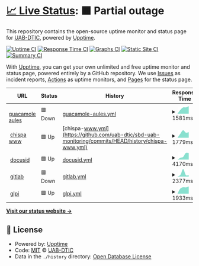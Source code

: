 # [📈 Live Status](https://uab-dtic.github.io/sbd-uab-monitoring): <!--live status--> **🟧 Partial outage**

This repository contains the open-source uptime monitor and status page for [UAB-DTIC](https://uab-dtic.github.io/sbd-uab-monitoring), powered by [Upptime](https://github.com/upptime/upptime).

[![Uptime CI](https://github.com/uab-dtic/sbd-uab-monitoring/workflows/Uptime%20CI/badge.svg)](https://github.com/uab-dtic/sbd-uab-monitoring/actions?query=workflow%3A%22Uptime+CI%22)
[![Response Time CI](https://github.com/uab-dtic/sbd-uab-monitoring/workflows/Response%20Time%20CI/badge.svg)](https://github.com/uab-dtic/sbd-uab-monitoring/actions?query=workflow%3A%22Response+Time+CI%22)
[![Graphs CI](https://github.com/uab-dtic/sbd-uab-monitoring/workflows/Graphs%20CI/badge.svg)](https://github.com/uab-dtic/sbd-uab-monitoring/actions?query=workflow%3A%22Graphs+CI%22)
[![Static Site CI](https://github.com/uab-dtic/sbd-uab-monitoring/workflows/Static%20Site%20CI/badge.svg)](https://github.com/uab-dtic/sbd-uab-monitoring/actions?query=workflow%3A%22Static+Site+CI%22)
[![Summary CI](https://github.com/uab-dtic/sbd-uab-monitoring/workflows/Summary%20CI/badge.svg)](https://github.com/uab-dtic/sbd-uab-monitoring/actions?query=workflow%3A%22Summary+CI%22)

With [Upptime](https://upptime.js.org), you can get your own unlimited and free uptime monitor and status page, powered entirely by a GitHub repository. We use [Issues](https://github.com/uab-dtic/sbd-uab-monitoring/issues) as incident reports, [Actions](https://github.com/uab-dtic/sbd-uab-monitoring/actions) as uptime monitors, and [Pages](https://uab-dtic.github.io/sbd-uab-monitoring) for the status page.

<!--start: status pages-->
<!-- This summary is generated by Upptime (https://github.com/upptime/upptime) -->
<!-- Do not edit this manually, your changes will be overwritten -->
<!-- prettier-ignore -->
| URL | Status | History | Response Time | Uptime |
| --- | ------ | ------- | ------------- | ------ |
| <img alt="" src="https://icons.duckduckgo.com/ip3/aules.sbd.uab.cat.ico" height="13"> [guacamole aules](https://aules.sbd.uab.cat) | 🟥 Down | [guacamole-aules.yml](https://github.com/uab-dtic/sbd-uab-monitoring/commits/HEAD/history/guacamole-aules.yml) | <details><summary><img alt="Response time graph" src="./graphs/guacamole-aules/response-time-week.png" height="20"> 1581ms</summary><br><a href="https://uab-dtic.github.io/sbd-uab-monitoring/history/guacamole-aules"><img alt="Response time 2677" src="https://img.shields.io/endpoint?url=https%3A%2F%2Fraw.githubusercontent.com%2Fuab-dtic%2Fsbd-uab-monitoring%2FHEAD%2Fapi%2Fguacamole-aules%2Fresponse-time.json"></a><br><a href="https://uab-dtic.github.io/sbd-uab-monitoring/history/guacamole-aules"><img alt="24-hour response time 0" src="https://img.shields.io/endpoint?url=https%3A%2F%2Fraw.githubusercontent.com%2Fuab-dtic%2Fsbd-uab-monitoring%2FHEAD%2Fapi%2Fguacamole-aules%2Fresponse-time-day.json"></a><br><a href="https://uab-dtic.github.io/sbd-uab-monitoring/history/guacamole-aules"><img alt="7-day response time 1581" src="https://img.shields.io/endpoint?url=https%3A%2F%2Fraw.githubusercontent.com%2Fuab-dtic%2Fsbd-uab-monitoring%2FHEAD%2Fapi%2Fguacamole-aules%2Fresponse-time-week.json"></a><br><a href="https://uab-dtic.github.io/sbd-uab-monitoring/history/guacamole-aules"><img alt="30-day response time 2487" src="https://img.shields.io/endpoint?url=https%3A%2F%2Fraw.githubusercontent.com%2Fuab-dtic%2Fsbd-uab-monitoring%2FHEAD%2Fapi%2Fguacamole-aules%2Fresponse-time-month.json"></a><br><a href="https://uab-dtic.github.io/sbd-uab-monitoring/history/guacamole-aules"><img alt="1-year response time 2677" src="https://img.shields.io/endpoint?url=https%3A%2F%2Fraw.githubusercontent.com%2Fuab-dtic%2Fsbd-uab-monitoring%2FHEAD%2Fapi%2Fguacamole-aules%2Fresponse-time-year.json"></a></details> | <details><summary><a href="https://uab-dtic.github.io/sbd-uab-monitoring/history/guacamole-aules">56.64%</a></summary><a href="https://uab-dtic.github.io/sbd-uab-monitoring/history/guacamole-aules"><img alt="All-time uptime 97.51%" src="https://img.shields.io/endpoint?url=https%3A%2F%2Fraw.githubusercontent.com%2Fuab-dtic%2Fsbd-uab-monitoring%2FHEAD%2Fapi%2Fguacamole-aules%2Fuptime.json"></a><br><a href="https://uab-dtic.github.io/sbd-uab-monitoring/history/guacamole-aules"><img alt="24-hour uptime 0.00%" src="https://img.shields.io/endpoint?url=https%3A%2F%2Fraw.githubusercontent.com%2Fuab-dtic%2Fsbd-uab-monitoring%2FHEAD%2Fapi%2Fguacamole-aules%2Fuptime-day.json"></a><br><a href="https://uab-dtic.github.io/sbd-uab-monitoring/history/guacamole-aules"><img alt="7-day uptime 56.64%" src="https://img.shields.io/endpoint?url=https%3A%2F%2Fraw.githubusercontent.com%2Fuab-dtic%2Fsbd-uab-monitoring%2FHEAD%2Fapi%2Fguacamole-aules%2Fuptime-week.json"></a><br><a href="https://uab-dtic.github.io/sbd-uab-monitoring/history/guacamole-aules"><img alt="30-day uptime 89.99%" src="https://img.shields.io/endpoint?url=https%3A%2F%2Fraw.githubusercontent.com%2Fuab-dtic%2Fsbd-uab-monitoring%2FHEAD%2Fapi%2Fguacamole-aules%2Fuptime-month.json"></a><br><a href="https://uab-dtic.github.io/sbd-uab-monitoring/history/guacamole-aules"><img alt="1-year uptime 97.51%" src="https://img.shields.io/endpoint?url=https%3A%2F%2Fraw.githubusercontent.com%2Fuab-dtic%2Fsbd-uab-monitoring%2FHEAD%2Fapi%2Fguacamole-aules%2Fuptime-year.json"></a></details>
| <img alt="" src="https://icons.duckduckgo.com/ip3/www.sbd.uab.cat.ico" height="13"> [chispa www](https://www.sbd.uab.cat) | 🟩 Up | [chispa-www.yml](https://github.com/uab-dtic/sbd-uab-monitoring/commits/HEAD/history/chispa-www.yml) | <details><summary><img alt="Response time graph" src="./graphs/chispa-www/response-time-week.png" height="20"> 1779ms</summary><br><a href="https://uab-dtic.github.io/sbd-uab-monitoring/history/chispa-www"><img alt="Response time 2257" src="https://img.shields.io/endpoint?url=https%3A%2F%2Fraw.githubusercontent.com%2Fuab-dtic%2Fsbd-uab-monitoring%2FHEAD%2Fapi%2Fchispa-www%2Fresponse-time.json"></a><br><a href="https://uab-dtic.github.io/sbd-uab-monitoring/history/chispa-www"><img alt="24-hour response time 1547" src="https://img.shields.io/endpoint?url=https%3A%2F%2Fraw.githubusercontent.com%2Fuab-dtic%2Fsbd-uab-monitoring%2FHEAD%2Fapi%2Fchispa-www%2Fresponse-time-day.json"></a><br><a href="https://uab-dtic.github.io/sbd-uab-monitoring/history/chispa-www"><img alt="7-day response time 1779" src="https://img.shields.io/endpoint?url=https%3A%2F%2Fraw.githubusercontent.com%2Fuab-dtic%2Fsbd-uab-monitoring%2FHEAD%2Fapi%2Fchispa-www%2Fresponse-time-week.json"></a><br><a href="https://uab-dtic.github.io/sbd-uab-monitoring/history/chispa-www"><img alt="30-day response time 2443" src="https://img.shields.io/endpoint?url=https%3A%2F%2Fraw.githubusercontent.com%2Fuab-dtic%2Fsbd-uab-monitoring%2FHEAD%2Fapi%2Fchispa-www%2Fresponse-time-month.json"></a><br><a href="https://uab-dtic.github.io/sbd-uab-monitoring/history/chispa-www"><img alt="1-year response time 2257" src="https://img.shields.io/endpoint?url=https%3A%2F%2Fraw.githubusercontent.com%2Fuab-dtic%2Fsbd-uab-monitoring%2FHEAD%2Fapi%2Fchispa-www%2Fresponse-time-year.json"></a></details> | <details><summary><a href="https://uab-dtic.github.io/sbd-uab-monitoring/history/chispa-www">56.65%</a></summary><a href="https://uab-dtic.github.io/sbd-uab-monitoring/history/chispa-www"><img alt="All-time uptime 97.98%" src="https://img.shields.io/endpoint?url=https%3A%2F%2Fraw.githubusercontent.com%2Fuab-dtic%2Fsbd-uab-monitoring%2FHEAD%2Fapi%2Fchispa-www%2Fuptime.json"></a><br><a href="https://uab-dtic.github.io/sbd-uab-monitoring/history/chispa-www"><img alt="24-hour uptime 0.06%" src="https://img.shields.io/endpoint?url=https%3A%2F%2Fraw.githubusercontent.com%2Fuab-dtic%2Fsbd-uab-monitoring%2FHEAD%2Fapi%2Fchispa-www%2Fuptime-day.json"></a><br><a href="https://uab-dtic.github.io/sbd-uab-monitoring/history/chispa-www"><img alt="7-day uptime 56.65%" src="https://img.shields.io/endpoint?url=https%3A%2F%2Fraw.githubusercontent.com%2Fuab-dtic%2Fsbd-uab-monitoring%2FHEAD%2Fapi%2Fchispa-www%2Fuptime-week.json"></a><br><a href="https://uab-dtic.github.io/sbd-uab-monitoring/history/chispa-www"><img alt="30-day uptime 90.02%" src="https://img.shields.io/endpoint?url=https%3A%2F%2Fraw.githubusercontent.com%2Fuab-dtic%2Fsbd-uab-monitoring%2FHEAD%2Fapi%2Fchispa-www%2Fuptime-month.json"></a><br><a href="https://uab-dtic.github.io/sbd-uab-monitoring/history/chispa-www"><img alt="1-year uptime 97.98%" src="https://img.shields.io/endpoint?url=https%3A%2F%2Fraw.githubusercontent.com%2Fuab-dtic%2Fsbd-uab-monitoring%2FHEAD%2Fapi%2Fchispa-www%2Fuptime-year.json"></a></details>
| <img alt="" src="https://icons.duckduckgo.com/ip3/docusid.sbd.uab.cat.ico" height="13"> [docusid](https://docusid.sbd.uab.cat) | 🟩 Up | [docusid.yml](https://github.com/uab-dtic/sbd-uab-monitoring/commits/HEAD/history/docusid.yml) | <details><summary><img alt="Response time graph" src="./graphs/docusid/response-time-week.png" height="20"> 4170ms</summary><br><a href="https://uab-dtic.github.io/sbd-uab-monitoring/history/docusid"><img alt="Response time 3029" src="https://img.shields.io/endpoint?url=https%3A%2F%2Fraw.githubusercontent.com%2Fuab-dtic%2Fsbd-uab-monitoring%2FHEAD%2Fapi%2Fdocusid%2Fresponse-time.json"></a><br><a href="https://uab-dtic.github.io/sbd-uab-monitoring/history/docusid"><img alt="24-hour response time 2065" src="https://img.shields.io/endpoint?url=https%3A%2F%2Fraw.githubusercontent.com%2Fuab-dtic%2Fsbd-uab-monitoring%2FHEAD%2Fapi%2Fdocusid%2Fresponse-time-day.json"></a><br><a href="https://uab-dtic.github.io/sbd-uab-monitoring/history/docusid"><img alt="7-day response time 4170" src="https://img.shields.io/endpoint?url=https%3A%2F%2Fraw.githubusercontent.com%2Fuab-dtic%2Fsbd-uab-monitoring%2FHEAD%2Fapi%2Fdocusid%2Fresponse-time-week.json"></a><br><a href="https://uab-dtic.github.io/sbd-uab-monitoring/history/docusid"><img alt="30-day response time 3161" src="https://img.shields.io/endpoint?url=https%3A%2F%2Fraw.githubusercontent.com%2Fuab-dtic%2Fsbd-uab-monitoring%2FHEAD%2Fapi%2Fdocusid%2Fresponse-time-month.json"></a><br><a href="https://uab-dtic.github.io/sbd-uab-monitoring/history/docusid"><img alt="1-year response time 3029" src="https://img.shields.io/endpoint?url=https%3A%2F%2Fraw.githubusercontent.com%2Fuab-dtic%2Fsbd-uab-monitoring%2FHEAD%2Fapi%2Fdocusid%2Fresponse-time-year.json"></a></details> | <details><summary><a href="https://uab-dtic.github.io/sbd-uab-monitoring/history/docusid">56.65%</a></summary><a href="https://uab-dtic.github.io/sbd-uab-monitoring/history/docusid"><img alt="All-time uptime 84.50%" src="https://img.shields.io/endpoint?url=https%3A%2F%2Fraw.githubusercontent.com%2Fuab-dtic%2Fsbd-uab-monitoring%2FHEAD%2Fapi%2Fdocusid%2Fuptime.json"></a><br><a href="https://uab-dtic.github.io/sbd-uab-monitoring/history/docusid"><img alt="24-hour uptime 0.06%" src="https://img.shields.io/endpoint?url=https%3A%2F%2Fraw.githubusercontent.com%2Fuab-dtic%2Fsbd-uab-monitoring%2FHEAD%2Fapi%2Fdocusid%2Fuptime-day.json"></a><br><a href="https://uab-dtic.github.io/sbd-uab-monitoring/history/docusid"><img alt="7-day uptime 56.65%" src="https://img.shields.io/endpoint?url=https%3A%2F%2Fraw.githubusercontent.com%2Fuab-dtic%2Fsbd-uab-monitoring%2FHEAD%2Fapi%2Fdocusid%2Fuptime-week.json"></a><br><a href="https://uab-dtic.github.io/sbd-uab-monitoring/history/docusid"><img alt="30-day uptime 85.87%" src="https://img.shields.io/endpoint?url=https%3A%2F%2Fraw.githubusercontent.com%2Fuab-dtic%2Fsbd-uab-monitoring%2FHEAD%2Fapi%2Fdocusid%2Fuptime-month.json"></a><br><a href="https://uab-dtic.github.io/sbd-uab-monitoring/history/docusid"><img alt="1-year uptime 84.50%" src="https://img.shields.io/endpoint?url=https%3A%2F%2Fraw.githubusercontent.com%2Fuab-dtic%2Fsbd-uab-monitoring%2FHEAD%2Fapi%2Fdocusid%2Fuptime-year.json"></a></details>
| <img alt="" src="https://icons.duckduckgo.com/ip3/gitlab.sbd.uab.cat.ico" height="13"> [gitlab](https://gitlab.sbd.uab.cat) | 🟥 Down | [gitlab.yml](https://github.com/uab-dtic/sbd-uab-monitoring/commits/HEAD/history/gitlab.yml) | <details><summary><img alt="Response time graph" src="./graphs/gitlab/response-time-week.png" height="20"> 2377ms</summary><br><a href="https://uab-dtic.github.io/sbd-uab-monitoring/history/gitlab"><img alt="Response time 2106" src="https://img.shields.io/endpoint?url=https%3A%2F%2Fraw.githubusercontent.com%2Fuab-dtic%2Fsbd-uab-monitoring%2FHEAD%2Fapi%2Fgitlab%2Fresponse-time.json"></a><br><a href="https://uab-dtic.github.io/sbd-uab-monitoring/history/gitlab"><img alt="24-hour response time 0" src="https://img.shields.io/endpoint?url=https%3A%2F%2Fraw.githubusercontent.com%2Fuab-dtic%2Fsbd-uab-monitoring%2FHEAD%2Fapi%2Fgitlab%2Fresponse-time-day.json"></a><br><a href="https://uab-dtic.github.io/sbd-uab-monitoring/history/gitlab"><img alt="7-day response time 2377" src="https://img.shields.io/endpoint?url=https%3A%2F%2Fraw.githubusercontent.com%2Fuab-dtic%2Fsbd-uab-monitoring%2FHEAD%2Fapi%2Fgitlab%2Fresponse-time-week.json"></a><br><a href="https://uab-dtic.github.io/sbd-uab-monitoring/history/gitlab"><img alt="30-day response time 1853" src="https://img.shields.io/endpoint?url=https%3A%2F%2Fraw.githubusercontent.com%2Fuab-dtic%2Fsbd-uab-monitoring%2FHEAD%2Fapi%2Fgitlab%2Fresponse-time-month.json"></a><br><a href="https://uab-dtic.github.io/sbd-uab-monitoring/history/gitlab"><img alt="1-year response time 2106" src="https://img.shields.io/endpoint?url=https%3A%2F%2Fraw.githubusercontent.com%2Fuab-dtic%2Fsbd-uab-monitoring%2FHEAD%2Fapi%2Fgitlab%2Fresponse-time-year.json"></a></details> | <details><summary><a href="https://uab-dtic.github.io/sbd-uab-monitoring/history/gitlab">56.65%</a></summary><a href="https://uab-dtic.github.io/sbd-uab-monitoring/history/gitlab"><img alt="All-time uptime 82.35%" src="https://img.shields.io/endpoint?url=https%3A%2F%2Fraw.githubusercontent.com%2Fuab-dtic%2Fsbd-uab-monitoring%2FHEAD%2Fapi%2Fgitlab%2Fuptime.json"></a><br><a href="https://uab-dtic.github.io/sbd-uab-monitoring/history/gitlab"><img alt="24-hour uptime 0.00%" src="https://img.shields.io/endpoint?url=https%3A%2F%2Fraw.githubusercontent.com%2Fuab-dtic%2Fsbd-uab-monitoring%2FHEAD%2Fapi%2Fgitlab%2Fuptime-day.json"></a><br><a href="https://uab-dtic.github.io/sbd-uab-monitoring/history/gitlab"><img alt="7-day uptime 56.65%" src="https://img.shields.io/endpoint?url=https%3A%2F%2Fraw.githubusercontent.com%2Fuab-dtic%2Fsbd-uab-monitoring%2FHEAD%2Fapi%2Fgitlab%2Fuptime-week.json"></a><br><a href="https://uab-dtic.github.io/sbd-uab-monitoring/history/gitlab"><img alt="30-day uptime 90.02%" src="https://img.shields.io/endpoint?url=https%3A%2F%2Fraw.githubusercontent.com%2Fuab-dtic%2Fsbd-uab-monitoring%2FHEAD%2Fapi%2Fgitlab%2Fuptime-month.json"></a><br><a href="https://uab-dtic.github.io/sbd-uab-monitoring/history/gitlab"><img alt="1-year uptime 82.35%" src="https://img.shields.io/endpoint?url=https%3A%2F%2Fraw.githubusercontent.com%2Fuab-dtic%2Fsbd-uab-monitoring%2FHEAD%2Fapi%2Fgitlab%2Fuptime-year.json"></a></details>
| <img alt="" src="https://icons.duckduckgo.com/ip3/glpi.sbd.uab.cat.ico" height="13"> [glpi](https://glpi.sbd.uab.cat/index.php?noAUTO=1) | 🟩 Up | [glpi.yml](https://github.com/uab-dtic/sbd-uab-monitoring/commits/HEAD/history/glpi.yml) | <details><summary><img alt="Response time graph" src="./graphs/glpi/response-time-week.png" height="20"> 1933ms</summary><br><a href="https://uab-dtic.github.io/sbd-uab-monitoring/history/glpi"><img alt="Response time 2088" src="https://img.shields.io/endpoint?url=https%3A%2F%2Fraw.githubusercontent.com%2Fuab-dtic%2Fsbd-uab-monitoring%2FHEAD%2Fapi%2Fglpi%2Fresponse-time.json"></a><br><a href="https://uab-dtic.github.io/sbd-uab-monitoring/history/glpi"><img alt="24-hour response time 6351" src="https://img.shields.io/endpoint?url=https%3A%2F%2Fraw.githubusercontent.com%2Fuab-dtic%2Fsbd-uab-monitoring%2FHEAD%2Fapi%2Fglpi%2Fresponse-time-day.json"></a><br><a href="https://uab-dtic.github.io/sbd-uab-monitoring/history/glpi"><img alt="7-day response time 1933" src="https://img.shields.io/endpoint?url=https%3A%2F%2Fraw.githubusercontent.com%2Fuab-dtic%2Fsbd-uab-monitoring%2FHEAD%2Fapi%2Fglpi%2Fresponse-time-week.json"></a><br><a href="https://uab-dtic.github.io/sbd-uab-monitoring/history/glpi"><img alt="30-day response time 1927" src="https://img.shields.io/endpoint?url=https%3A%2F%2Fraw.githubusercontent.com%2Fuab-dtic%2Fsbd-uab-monitoring%2FHEAD%2Fapi%2Fglpi%2Fresponse-time-month.json"></a><br><a href="https://uab-dtic.github.io/sbd-uab-monitoring/history/glpi"><img alt="1-year response time 2088" src="https://img.shields.io/endpoint?url=https%3A%2F%2Fraw.githubusercontent.com%2Fuab-dtic%2Fsbd-uab-monitoring%2FHEAD%2Fapi%2Fglpi%2Fresponse-time-year.json"></a></details> | <details><summary><a href="https://uab-dtic.github.io/sbd-uab-monitoring/history/glpi">56.66%</a></summary><a href="https://uab-dtic.github.io/sbd-uab-monitoring/history/glpi"><img alt="All-time uptime 97.54%" src="https://img.shields.io/endpoint?url=https%3A%2F%2Fraw.githubusercontent.com%2Fuab-dtic%2Fsbd-uab-monitoring%2FHEAD%2Fapi%2Fglpi%2Fuptime.json"></a><br><a href="https://uab-dtic.github.io/sbd-uab-monitoring/history/glpi"><img alt="24-hour uptime 0.01%" src="https://img.shields.io/endpoint?url=https%3A%2F%2Fraw.githubusercontent.com%2Fuab-dtic%2Fsbd-uab-monitoring%2FHEAD%2Fapi%2Fglpi%2Fuptime-day.json"></a><br><a href="https://uab-dtic.github.io/sbd-uab-monitoring/history/glpi"><img alt="7-day uptime 56.66%" src="https://img.shields.io/endpoint?url=https%3A%2F%2Fraw.githubusercontent.com%2Fuab-dtic%2Fsbd-uab-monitoring%2FHEAD%2Fapi%2Fglpi%2Fuptime-week.json"></a><br><a href="https://uab-dtic.github.io/sbd-uab-monitoring/history/glpi"><img alt="30-day uptime 90.03%" src="https://img.shields.io/endpoint?url=https%3A%2F%2Fraw.githubusercontent.com%2Fuab-dtic%2Fsbd-uab-monitoring%2FHEAD%2Fapi%2Fglpi%2Fuptime-month.json"></a><br><a href="https://uab-dtic.github.io/sbd-uab-monitoring/history/glpi"><img alt="1-year uptime 97.54%" src="https://img.shields.io/endpoint?url=https%3A%2F%2Fraw.githubusercontent.com%2Fuab-dtic%2Fsbd-uab-monitoring%2FHEAD%2Fapi%2Fglpi%2Fuptime-year.json"></a></details>

<!--end: status pages-->

[**Visit our status website →**](https://uab-dtic.github.io/sbd-uab-monitoring)

## 📄 License

- Powered by: [Upptime](https://github.com/upptime/upptime)
- Code: [MIT](./LICENSE) © [UAB-DTIC](https://uab-dtic.github.io/sbd-uab-monitoring)
- Data in the `./history` directory: [Open Database License](https://opendatacommons.org/licenses/odbl/1-0/)
